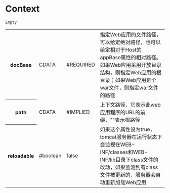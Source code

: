 # Context

```
Empty
```

<table>
    <tr><th>docBase</th><td>CDATA</td><td>#REQUIRED</td><td>指定Web应用的文件路径，可以给定绝对路径，也可以给定相对于Host的appBase属性的相对路径。如果Web应用采用开放目录结构，则指定Web应用的根目录；如果Web应用是个war文件，则指定war文件的路径</td></tr>
    <tr><th>path</th><td>CDATA</td><td>#IMPLIED</td><td>上下文路径，它表示此web应用程序的URL的前缀，""表示根路径</td></tr>
    <tr><th>reloadable</th><td>#boolean</td><td>false</td><td>如果这个属性设为true，tomcat服务器在运行状态下会监视在WEB-INF/classes和WEB-INF/lib目录下class文件的改动，如果监测到有class文件被更新的，服务器会自动重新加载Web应用</td></tr>
</table>